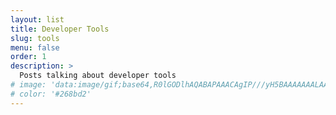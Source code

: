 ```yaml
---
layout: list
title: Developer Tools
slug: tools
menu: false
order: 1
description: >
  Posts talking about developer tools
# image: 'data:image/gif;base64,R0lGODlhAQABAPAAACAgIP///yH5BAAAAAAALAAAAAABAAEAAAICRAEAOw=='
# color: '#268bd2'
---
```


